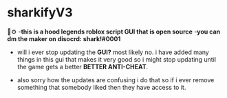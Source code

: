 # sharkifyV3
🦈⚙️
-**this is a hood legends roblox script GUI that is open source**
-**you can dm the maker on disocrd: shark!#0001**


- will i ever stop updating the **GUI?** most likely no. i have added many things in this gui that makes it very good so i might stop updating until the game gets a better **BETTER ANTI-CHEAT**.


- also sorry how the updates are confusing i do that so if i ever remove something that somebody liked then they have access to it.

